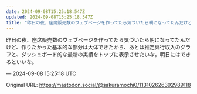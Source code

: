 ```yaml
---
date: 2024-09-08T15:25:18.547Z
updated: 2024-09-08T15:25:18.547Z
title: "昨日の夜、座席販売数のウェブページを作ってたら気づいたら朝になってたんだけど、作[...]"
---
```


<p>昨日の夜、座席販売数のウェブページを作ってたら気づいたら朝になってたんだけど、作りたかった基本的な部分は大体できたから、あとは推定興行収入のグラフと、ダッシュボード的な最新の実績をトップに表示させたいな。明日にはできるといいな。</p>

&mdash; 2024-09-08 15:25:18 UTC

Original URL: https://mastodon.social/@sakuramochi0/113102626392989118

